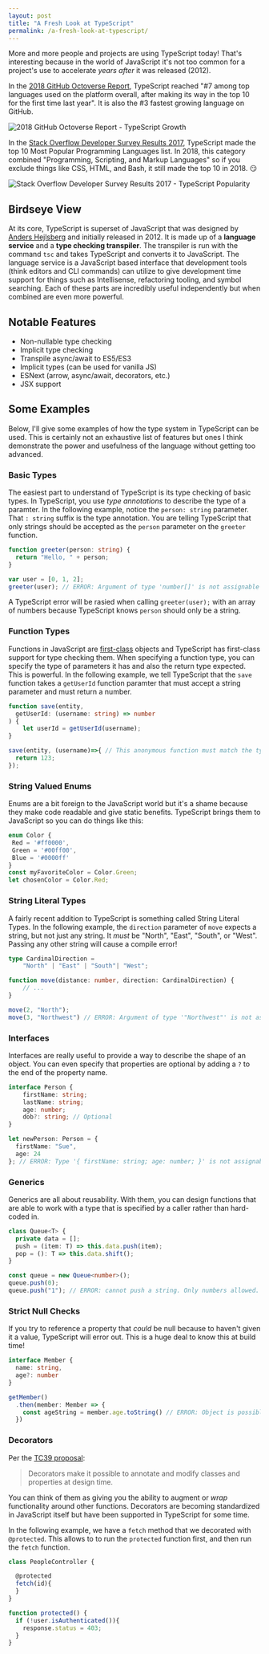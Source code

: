 ```yaml
---
layout: post
title: "A Fresh Look at TypeScript"
permalink: /a-fresh-look-at-typescript/
---
```


More and more people and projects are using TypeScript today!  That's interesting because in the world of JavaScript it's not too common for a project's use to accelerate _years after_ it was released (2012).  

In the [2018 GitHub Octoverse Report](https://octoverse.github.com/), TypeScript reached "#7 among top languages used on the platform overall, after making its way in the top 10 for the first time last year".  It is also the #3 fastest growing language on GitHub.

![2018 GitHub Octoverse Report - TypeScript Growth](/media/github-typescript.png)

In the [Stack Overflow Developer Survey Results 2017](https://insights.stackoverflow.com/survey/2017), TypeScript made the top 10 Most Popular Programming Languages list.  In 2018, this category combined "Programming, Scripting, and Markup Languages" so if you exclude things like CSS, HTML, and Bash, it still made the top 10 in 2018. 😏

![Stack Overflow Developer Survey Results 2017 - TypeScript Popularity](/media/stackoverflow-typescript.png)

## Birdseye View

At its core, TypeScript is superset of JavaScript that was designed by [Anders Hejlsberg](https://en.wikipedia.org/wiki/Anders_Hejlsberg) and initially released in 2012.  It is made up of a  <strong>language service</strong> and a <strong>type checking transpiler</strong>.  The transpiler is run with the command `tsc` and takes TypeScript and converts it to JavaScript.  The language service is a JavaScript based interface that development tools (think editors and CLI commands) can utilize to give development time support for things such as Intellisense, refactoring tooling, and symbol searching.  Each of these parts are incredibly useful independently but when combined are even more powerful.

## Notable Features

- Non-nullable type checking
- Implicit type checking
- Transpile async/await to ES5/ES3
- Implicit types (can be used for vanilla JS)
- ESNext (arrow, async/await, decorators, etc.)
- JSX support

## Some Examples

Below, I'll give some examples of how the type system in TypeScript can be used.  This is certainly not an exhaustive list of features but ones I think demonstrate the power and usefulness of the language without getting too advanced.

### Basic Types

The easiest part to understand of TypeScript is its type checking of basic types.  In TypeScript, you use _type annotations_ to describe the type of a paramter.  In the following example, notice the `person: string` parameter.  That `: string` suffix is the type annotation.  You are telling TypeScript that only strings should be accepted as the `person` parameter on the `greeter` function.


```typescript
function greeter(person: string) {
  return "Hello, " + person;
}

var user = [0, 1, 2];
greeter(user); // ERROR: Argument of type 'number[]' is not assignable to parameter of type 'string'.
```

A TypeScript error will be rasied when calling `greeter(user);` with an array of numbers because TypeScript knows `person` should only be a string.

### Function Types

Functions in JavaScript are [first-class](https://developer.mozilla.org/en-US/docs/Glossary/First-class_Function) objects and TypeScript has first-class support for type checking them.  When specifying a function type, you can specify the type of parameters it has and also the return type expected.  This is powerful.  In the following example, we tell TypeScript that the `save` function takes a `getUserId` function paramter that must accept a string parameter and must return a number.

```typescript
function save(entity,
  getUserId: (username: string) => number
) {
    let userId = getUserId(username);
}

save(entity, (username)=>{ // This anonymous function must match the type struture!
  return 123;
});
```

### String Valued Enums

Enums are a bit foreign to the JavaScript world but it's a shame because they make code readable and give static benefits.  TypeScript brings them to JavaScript so you can do things like this:

```typescript
enum Color {
 Red = '#ff0000',
 Green = '#00ff00',
 Blue = '#0000ff'
}
const myFavoriteColor = Color.Green;
let chosenColor = Color.Red;
```

### String Literal Types

A fairly recent addition to TypeScript is something called String Literal Types.  In the following example, the `direction` parameter of `move` expects a string, but not just any string.  It _must_ be "North", "East", "South", or "West".  Passing any other string will cause a compile error!

```typescript
type CardinalDirection =
    "North" | "East" | "South"| "West";

function move(distance: number, direction: CardinalDirection) {
    // ...
}

move(2, "North");
move(3, "Northwest") // ERROR: Argument of type '"Northwest"' is not assignable to parameter of type 'CardinalDirection'.
```

### Interfaces

Interfaces are really useful to provide a way to describe the shape of an object.  You can even specify that properties are optional by adding a `?` to the end of the property name.

```typescript
interface Person {
    firstName: string;
    lastName: string;
    age: number;
    dob?: string; // Optional
}

let newPerson: Person = {
  firstName: "Sue", 
  age: 24
}; // ERROR: Type '{ firstName: string; age: number; }' is not assignable to type 'Person'.

```

### Generics

Generics are all about reusability.  With them, you can design functions that are able to work with a type that is specified by a caller rather than hard-coded in.
```typescript
class Queue<T> {
  private data = [];
  push = (item: T) => this.data.push(item);
  pop = (): T => this.data.shift();
}

const queue = new Queue<number>();
queue.push(0);
queue.push("1"); // ERROR: cannot push a string. Only numbers allowed.
```

### Strict Null Checks

If you try to reference a property that _could_ be null because to haven't given it a value, TypeScript will error out.  This is a huge deal to know this at build time!

```typescript
interface Member {
  name: string,
  age?: number
}

getMember()
  .then(member: Member => {
    const ageString = member.age.toString() // ERROR: Object is possibly 'undefined'
  })
```

### Decorators

Per the [TC39 proposal](https://github.com/wycats/javascript-decorators#summary):
> Decorators make it possible to annotate and modify classes and properties at design time.

You can think of them as giving you the ability to augment or _wrap_ functionality around other functions.  Decorators are becoming standardized in JavaScript itself but have been supported in TypeScript for some time.

In the following example, we have a `fetch` method that we decorated with `@protected`.  This allows to to run the `protected` function first, and then run the `fetch` function.

```typescript
class PeopleController {

  @protected
  fetch(id){
  }
}

function protected() {
  if (!user.isAuthenticated()){
    response.status = 403;
  }
}
```
